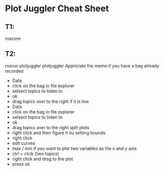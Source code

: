 # Plot Juggler Cheat Sheet

## T1:
roscore
## T2:
rosrun plotjuggler plotjuggler
Appriciate the meme
if you have a bag already recorded
- Data
- click on the bag in file explorer 
- selsect topics to listen to
- ok
- drag topics over to the right
if it is live
- Data
- click on the bag in file explorer 
- selsect topics to listen to
- ok
- drag topics over to the right
split plots
- right click
and then figure it ou
setting bounds 
- right click
- edit curves
- max / min 
if you want to plot two variables as the x and y axis
- ctrl + clcik (two topics)
- right click and drag to the plot
- press ok
